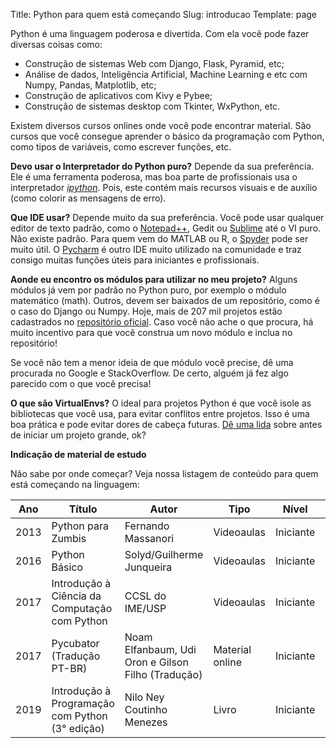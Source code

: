 Title: Python para quem está começando
Slug: introducao
Template: page

Python é uma linguagem poderosa e divertida. Com ela você pode fazer diversas coisas como:

* Construção de sistemas Web com Django, Flask, Pyramid, etc;
* Análise de dados, Inteligência Artificial, Machine Learning e etc com Numpy, Pandas, Matplotlib, etc;
* Construção de aplicativos com Kivy e Pybee;
* Construção de sistemas desktop com Tkinter, WxPython, etc.

Existem diversos cursos onlines onde você pode encontrar material. São cursos
que você consegue aprender o básico da programação com Python, como tipos de
variáveis, como escrever funções, etc.

**Devo usar o Interpretador do Python puro?**
Depende da sua preferência. Ele é uma ferramenta poderosa, mas boa parte de
profissionais usa o interpretador [*ipython*](http://ipython.org/). Pois, este
contém mais recursos visuais e de auxílio (como colorir as mensagens de erro).

**Que IDE usar?**
Depende muito da sua preferência. Você pode usar qualquer editor de texto padrão, como o [Notepad++](https://notepad-plus-plus.org/), Gedit ou [Sublime](http://sublimetext.com/) até o VI puro. Não existe padrão.
Para quem vem do MATLAB ou R, o [Spyder](https://github.com/spyder-ide/spyder) pode ser muito útil. O [Pycharm](https://www.jetbrains.com/pycharm/) é outro IDE muito utilizado na comunidade e traz consigo muitas funções úteis para iniciantes e profissionais.

**Aonde eu encontro os módulos para utilizar no meu projeto?**
Alguns módulos já vem por padrão no Python puro, por exemplo o módulo matemático
(math). Outros, devem ser baixados de um repositório, como é o caso do Django ou
Numpy. Hoje, mais de 207 mil projetos estão cadastrados no
[repositório oficial](https://pypi.org/). Caso você não ache o que procura, há
muito incentivo para que você construa um novo módulo e inclua no repositório!

Se você não tem a menor ideia de que módulo você precise, dê uma procurada no
Google e StackOverflow. De certo, alguém já fez algo parecido com o que você
precisa!

**O que são VirtualEnvs?**
O ideal para projetos Python é que você isole as bibliotecas que você usa, para evitar conflitos entre projetos. 
Isso é uma boa prática e pode evitar dores de cabeça futuras. [Dê uma lida](https://virtualenv.pypa.io/en/stable/) sobre antes de iniciar um projeto grande, ok?

**Indicação de material de estudo**

Não sabe por onde começar? Veja nossa listagem de conteúdo para quem está começando na linguagem:

 Ano | Título | Autor | Tipo | Nível | Grátis? | Link 
-----|--------|-------|------|-------|---------|------
 2013 | Python para Zumbis | Fernando Massanori | Videoaulas | Iniciante | Sim | [link](http://pycursos.com/python-para-zumbis/)
 2016 | Python Básico  | Solyd/Guilherme Junqueira | Videoaulas | Iniciante | Sim	 | [link](https://solyd.com.br/treinamentos/python-basico)
 2017 | Introdução à Ciência da Computação com Python  | CCSL do IME/USP | Videoaulas | Iniciante | Sim	 | [link](https://www.youtube.com/playlist?list=PLcoJJSvnDgcKpOi_UeneTNTIVOigRQwcn)
 2017 | Pycubator (Tradução PT-BR) | Noam Elfanbaum, Udi Oron e Gilson Filho (Tradução) | Material online | Iniciante | Sim | [link](http://df.python.org.br/pycubator/)
 2019 | Introdução à Programação com Python (3° edição) | Nilo Ney Coutinho Menezes | Livro | Iniciante | Não | [link](http://python.nilo.pro.br/)
